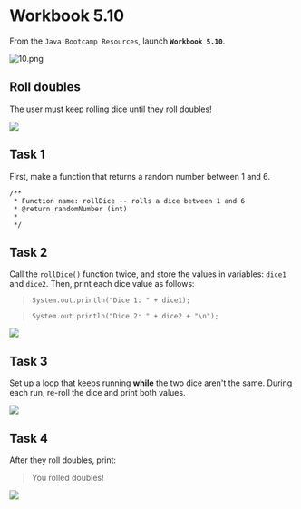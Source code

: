 # Workbook 5.10

From the `Java Bootcamp Resources`, launch **`Workbook 5.10`**.

![10.png](https://firebasestorage.googleapis.com/v0/b/learnthepart-75aed.appspot.com/o/images%2F6a42ef92-cfd2-4e81-a0b2-c6f615a43fe0?alt=media&token=d138c563-7c24-4801-9216-60e1d2d547e2)

## Roll doubles

The user must keep rolling dice until they roll doubles!

![](https://firebasestorage.googleapis.com/v0/b/learnthepart-75aed.appspot.com/o/images%2Fcb5fa296-c3d6-4eca-9d47-4213d0b90041?alt=media&token=d3a619ff-8c3c-49da-8af8-fc478b2f8c04)

## Task 1

First, make a function that returns a random number between 1 and 6.

```
/**
 * Function name: rollDice -- rolls a dice between 1 and 6
 * @return randomNumber (int)
 *
 */
```

## Task 2

Call the `rollDice()` function twice, and store the values in variables: `dice1` and `dice2`. Then, print each dice value as follows:

> `System.out.println("Dice 1: " + dice1);`

> `System.out.println("Dice 2: " + dice2 + "\n");`

![](https://firebasestorage.googleapis.com/v0/b/learnthepart-75aed.appspot.com/o/images%2F72a466fb-300a-4cc1-b148-4cf89f4829f3?alt=media&token=1c2e8da0-eb28-4a9b-9ec7-e843b96c7f92)

## Task 3

Set up a loop that keeps running **while** the two dice aren't the same. During each run, re-roll the dice and print both values.

![](https://firebasestorage.googleapis.com/v0/b/learnthepart-75aed.appspot.com/o/images%2F142b3615-d71f-496b-86f1-2d212bec8d47?alt=media&token=904d4d69-d3b1-473f-9e73-a5423fd2e905)

## Task 4

After they roll doubles, print:

> You rolled doubles!

![](https://firebasestorage.googleapis.com/v0/b/learnthepart-75aed.appspot.com/o/images%2F4e307edd-61ed-49c6-aefa-9e0badb658bd?alt=media&token=35f9380a-dd47-4547-aee1-489deb658817)
